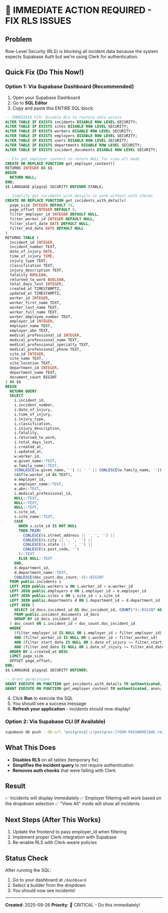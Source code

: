 # 🚨 IMMEDIATE ACTION REQUIRED - FIX RLS ISSUES

## Problem
Row-Level Security (RLS) is blocking all incident data because the system expects Supabase Auth but we're using Clerk for authentication.

## Quick Fix (Do This Now!)

### Option 1: Via Supabase Dashboard (Recommended)
1. Open your Supabase Dashboard
2. Go to **SQL Editor**  
3. Copy and paste this ENTIRE SQL block:

```sql
-- IMMEDIATE FIX: Disable RLS to restore data access
ALTER TABLE IF EXISTS incidents DISABLE ROW LEVEL SECURITY;
ALTER TABLE IF EXISTS sites DISABLE ROW LEVEL SECURITY;
ALTER TABLE IF EXISTS workers DISABLE ROW LEVEL SECURITY;
ALTER TABLE IF EXISTS employers DISABLE ROW LEVEL SECURITY;
ALTER TABLE IF EXISTS users DISABLE ROW LEVEL SECURITY;
ALTER TABLE IF EXISTS departments DISABLE ROW LEVEL SECURITY;
ALTER TABLE IF EXISTS incident_documents DISABLE ROW LEVEL SECURITY;

-- Fix get_employer_context to return NULL for view all mode
CREATE OR REPLACE FUNCTION get_employer_context()
RETURNS INTEGER AS $$
BEGIN
  RETURN NULL;
END;
$$ LANGUAGE plpgsql SECURITY DEFINER STABLE;

-- Simplify get_incidents_with_details to work without auth checks
CREATE OR REPLACE FUNCTION get_incidents_with_details(
  page_size INTEGER DEFAULT 50,
  page_offset INTEGER DEFAULT 0,
  filter_employer_id INTEGER DEFAULT NULL,
  filter_worker_id INTEGER DEFAULT NULL,
  filter_start_date DATE DEFAULT NULL,
  filter_end_date DATE DEFAULT NULL
)
RETURNS TABLE (
  incident_id INTEGER,
  incident_number TEXT,
  date_of_injury DATE,
  time_of_injury TIME,
  injury_type TEXT,
  classification TEXT,
  injury_description TEXT,
  fatality BOOLEAN,
  returned_to_work BOOLEAN,
  total_days_lost INTEGER,
  created_at TIMESTAMPTZ,
  updated_at TIMESTAMPTZ,
  worker_id INTEGER,
  worker_first_name TEXT,
  worker_last_name TEXT,
  worker_full_name TEXT,
  worker_employee_number TEXT,
  employer_id INTEGER,
  employer_name TEXT,
  employer_abn TEXT,
  medical_professional_id INTEGER,
  medical_professional_name TEXT,
  medical_professional_specialty TEXT,
  medical_professional_phone TEXT,
  site_id INTEGER,
  site_name TEXT,
  site_location TEXT,
  department_id INTEGER,
  department_name TEXT,
  document_count BIGINT
) AS $$
BEGIN
  RETURN QUERY
  SELECT 
    i.incident_id,
    i.incident_number,
    i.date_of_injury,
    i.time_of_injury,
    i.injury_type,
    i.classification,
    i.injury_description,
    i.fatality,
    i.returned_to_work,
    i.total_days_lost,
    i.created_at,
    i.updated_at,
    w.worker_id,
    w.given_name::TEXT,
    w.family_name::TEXT,
    (COALESCE(w.given_name, '') || ' ' || COALESCE(w.family_name, ''))::TEXT,
    CAST(w.worker_id AS TEXT),
    e.employer_id,
    e.employer_name::TEXT,
    e.abn::TEXT,
    i.medical_professional_id,
    NULL::TEXT,
    NULL::TEXT,
    NULL::TEXT,
    s.site_id,
    s.site_name::TEXT,
    CASE 
      WHEN s.site_id IS NOT NULL
      THEN TRIM(
        COALESCE(s.street_address || ', ', '') || 
        COALESCE(s.city || ', ', '') || 
        COALESCE(s.state || ' ', '') || 
        COALESCE(s.post_code, '')
      )::TEXT
      ELSE NULL::TEXT
    END,
    d.department_id,
    d.department_name::TEXT,
    COALESCE(doc_count.doc_count, 0)::BIGINT
  FROM public.incidents i
  LEFT JOIN public.workers w ON i.worker_id = w.worker_id
  LEFT JOIN public.employers e ON i.employer_id = e.employer_id
  LEFT JOIN public.sites s ON i.site_id = s.site_id
  LEFT JOIN public.departments d ON i.department_id = d.department_id
  LEFT JOIN (
    SELECT id_docs.incident_id AS doc_incident_id, COUNT(*)::BIGINT AS doc_count 
    FROM public.incident_documents id_docs
    GROUP BY id_docs.incident_id
  ) doc_count ON i.incident_id = doc_count.doc_incident_id
  WHERE 
    (filter_employer_id IS NULL OR i.employer_id = filter_employer_id)
    AND (filter_worker_id IS NULL OR i.worker_id = filter_worker_id)
    AND (filter_start_date IS NULL OR i.date_of_injury >= filter_start_date)
    AND (filter_end_date IS NULL OR i.date_of_injury <= filter_end_date)
  ORDER BY i.created_at DESC
  LIMIT page_size
  OFFSET page_offset;
END;
$$ LANGUAGE plpgsql SECURITY DEFINER;

-- Grant permissions
GRANT EXECUTE ON FUNCTION get_incidents_with_details TO authenticated, anon;
GRANT EXECUTE ON FUNCTION get_employer_context TO authenticated, anon;
```

4. Click **Run** to execute the SQL
5. You should see a success message
6. **Refresh your application** - incidents should now display!

### Option 2: Via Supabase CLI (If Available)
```bash
supabase db push --db-url "postgresql://postgres:[YOUR-PASSWORD]@db.rkzcybthcszeusrohbtc.supabase.co:5432/postgres"
```

## What This Does
- **Disables RLS** on all tables (temporary fix)
- **Simplifies the incident query** to not require authentication
- **Removes auth checks** that were failing with Clerk

## Result
✅ Incidents will display immediately
✅ Employer filtering will work based on the dropdown selection
✅ "View All" mode will show all incidents

## Next Steps (After This Works)
1. Update the frontend to pass employer_id when filtering
2. Implement proper Clerk integration with Supabase
3. Re-enable RLS with Clerk-aware policies

## Status Check
After running the SQL:
1. Go to your dashboard at `/dashboard` 
2. Select a builder from the dropdown
3. You should now see incidents!

---
**Created**: 2025-08-26
**Priority**: 🔴 CRITICAL - Do this immediately!